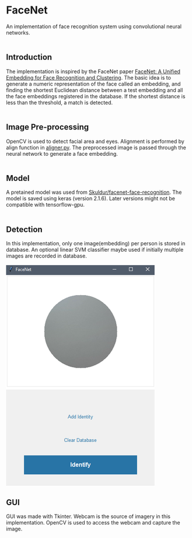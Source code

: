# FaceNet
An implementation of face recognition system using convolutional neural networks.
<br />
<br />
## Introduction
The implementation is inspired by the FaceNet paper [FaceNet: A Unified Embedding for Face Recognition and Clustering](https://arxiv.org/abs/1503.03832). The basic idea is to generate a numeric representation of the face called an embedding, and finding the shortest Euclidean distance between a test embedding and all the face embeddings registered in the database. If the shortest distance is less than the threshold, a match is detected.
<br />
<br />
## Image Pre-processing
OpenCV is used to detect facial area and eyes. Alignment is performed by align function in [aligner.py](aligner.py). The preprocessed image is passed through the neural network to generate a face embedding.
<br />
<br />
## Model
A pretained model was used from [Skuldur/facenet-face-recognition](https://github.com/Skuldur/facenet-face-recognition). The model is saved using keras (version 2.1.6). Later versions might not be compatible with tensorflow-gpu.
<br />
<br />
## Detection
In this implementation, only one image(embedding) per person is stored in database. An optional linear SVM classifier maybe used if initially multiple images are recorded in database. 
<br />
<br />
![GUI](res/img/GUI.png)
<br />
## GUI
GUI was made with Tkinter. Webcam is the source of imagery in this implementation. OpenCV is used to access the webcam and capture the image.
<br />
<br />
